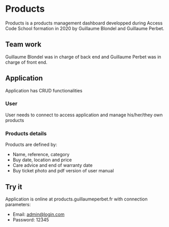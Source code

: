 # Products
Products is a products management dashboard developped during Access Code School formation in 2020 by Guillaume Blondel and Guillaume Perbet.

## Team work
Guillaume Blondel was in charge of back end and Guillaume Perbet was in charge of front end.

## Application
Application has CRUD functionalities

### User
User needs to connect to access application and manage his/her/they own products

### Products details
Products are defined by:
- Name, reference, category
- Buy date, location and price
- Care advice and end of warranty date
- Buy ticket photo and pdf version of user manual

## Try it
Application is online at products.guillaumeperbet.fr with connection parameters:
- Email: admin@login.com
- Password: 12345